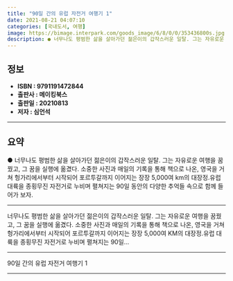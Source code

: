 ```yaml
---
title: "90일 간의 유럽 자전거 여행기 1"
date: 2021-08-21 04:07:10
categories: [국내도서, 여행]
image: https://bimage.interpark.com/goods_image/6/8/0/0/353436800s.jpg
description: ● 너무나도 평범한 삶을 살아가던 젊은이의 갑작스러운 일탈. 그는 자유로운 여행을 꿈꿨고, 그 꿈을 실행에 옮겼다. 소중한 사진과 매일의 기록을 통해 책으로 나온, 영국을 거쳐 헝가리에서부터 시작되어 포르투갈까지 이어지는 장장 5,000여 km의 대장정.유럽 대륙을 종횡무진 자전거로
---
```


## **정보**

- **ISBN : 9791191472844**
- **출판사 : 메이킹북스**
- **출판일 : 20210813**
- **저자 : 심언석**

------



## **요약**

●  너무나도 평범한 삶을 살아가던 젊은이의 갑작스러운 일탈. 그는 자유로운 여행을 꿈꿨고, 그 꿈을 실행에 옮겼다. 소중한 사진과 매일의 기록을 통해 책으로 나온, 영국을 거쳐 헝가리에서부터 시작되어 포르투갈까지 이어지는 장장 5,000여 km의 대장정.유럽 대륙을 종횡무진 자전거로 누비며 펼쳐지는 90일 동안의 다양한 추억들 속으로 함께 들어가 보자.

------

너무나도 평범한 삶을 살아가던 젊은이의 갑작스러운 일탈. 그는 자유로운 여행을 꿈꿨고, 그 꿈을 실행에 옮겼다. 소중한 사진과 매일의 기록을 통해 책으로 나온, 영국을 거쳐 헝가리에서부터 시작되어 포르투갈까지 이어지는 장장 5,000여 KM의 대장정.유럽 대륙을 종횡무진 자전거로 누비며 펼쳐지는 90일... 

------


90일 간의 유럽 자전거 여행기 1 

------


